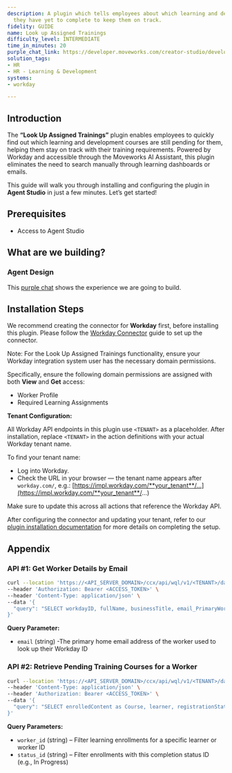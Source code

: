 ```yaml
---
description: A plugin which tells employees about which learning and development courses
  they have yet to complete to keep them on track.
fidelity: GUIDE
name: Look up Assigned Trainings
difficulty_level: INTERMEDIATE
time_in_minutes: 20
purple_chat_link: https://developer.moveworks.com/creator-studio/developer-tools/purple-chat/?conversation=%7B%22startTimestamp%22%3A%2211%3A43+AM%22%2C%22messages%22%3A%5B%7B%22role%22%3A%22user%22%2C%22parts%22%3A%5B%7B%22richText%22%3A%22Which+training+courses+do+I+need+to+complete%3F%22%7D%5D%7D%2C%7B%22role%22%3A%22assistant%22%2C%22parts%22%3A%5B%7B%22reasoningSteps%22%3A%5B%7B%22status%22%3A%22success%22%2C%22richText%22%3A%22%3Cp%3E%E2%9C%85+Working+on+%3Cb%3ETraining+Courses+To+Complete%3C%2Fb%3E%3Cbr%3E%E2%8F%B3+Calling+Plugin+%3Cb%3EGet+Outstanding+Learning+Courses+%3C%2Fb%3E%3C%2Fp%3E%22%7D%5D%7D%2C%7B%22richText%22%3A%22Here+are+the+training+courses+you+need+to+complete+along+with+their+deadline+dates%3A%22%7D%2C%7B%22richText%22%3A%22%3Cb%3EPending+Training+Courses%3C%2Fb%3E%3Cbr%3E%3Cb%3E1.+Cybersecurity+Awareness%3C%2Fb%3E+-+Complete+by%3A+10%2F15%2F2023+%3Cbr%3E%3Cb%3E2.+Data+Privacy+Compliance%3C%2Fb%3E+-+Complete+by%3A+11%2F01%2F2023+%3Cbr%3E%3Cb%3E3.+Effective+Communication+Skills%3C%2Fb%3E+-+Complete+by%3A+11%2F20%2F2023%22%7D%2C%7B%22buttons%22%3A%5B%7B%22style%22%3A%22filled%22%2C%22buttonText%22%3A%22Go+to+Workday%22%7D%5D%7D%5D%7D%5D%7D
solution_tags:
- HR
- HR - Learning & Development
systems:
- workday

---
```

## **Introduction**

The **“Look Up Assigned Trainings”** plugin enables employees to quickly find out which learning and development courses are still pending for them, helping them stay on track with their training requirements. Powered by Workday and accessible through the Moveworks AI Assistant, this plugin eliminates the need to search manually through learning dashboards or emails.

This guide will walk you through installing and configuring the plugin in **Agent Studio** in just a few minutes. Let’s get started!

## **Prerequisites**

- Access to Agent Studio

## **What are we building?**

### **Agent Design**

This [purple chat](https://developer.moveworks.com/creator-studio/developer-tools/purple-chat?conversation=%7B%22startTimestamp%22%3A%2211%3A43+AM%22%2C%22messages%22%3A%5B%7B%22role%22%3A%22user%22%2C%22parts%22%3A%5B%7B%22richText%22%3A%22Which+training+courses+do+I+need+to+complete%3F%22%7D%5D%7D%2C%7B%22role%22%3A%22assistant%22%2C%22parts%22%3A%5B%7B%22reasoningSteps%22%3A%5B%7B%22status%22%3A%22success%22%2C%22richText%22%3A%22%3Cp%3E%E2%9C%85+Working+on+%3Cb%3ETraining+Courses+To+Complete%3C%2Fb%3E%3Cbr%3E%E2%8F%B3+Calling+Plugin+%3Cb%3EGet+Outstanding+Learning+Courses+%3C%2Fb%3E%3C%2Fp%3E%22%7D%5D%7D%2C%7B%22richText%22%3A%22Here+are+the+training+courses+you+need+to+complete+along+with+their+deadline+dates%3A%22%7D%2C%7B%22richText%22%3A%22%3Cb%3EPending+Training+Courses%3C%2Fb%3E%3Cbr%3E%3Cb%3E1.+Cybersecurity+Awareness%3C%2Fb%3E+-+Complete+by%3A+10%2F15%2F2023+%3Cbr%3E%3Cb%3E2.+Data+Privacy+Compliance%3C%2Fb%3E+-+Complete+by%3A+11%2F01%2F2023+%3Cbr%3E%3Cb%3E3.+Effective+Communication+Skills%3C%2Fb%3E+-+Complete+by%3A+11%2F20%2F2023%22%7D%2C%7B%22buttons%22%3A%5B%7B%22style%22%3A%22filled%22%2C%22buttonText%22%3A%22Go+to+Workday%22%7D%5D%7D%5D%7D%5D%7D) shows the experience we are going to build.

## **Installation Steps**

We recommend creating the connector for **Workday** first, before installing this plugin. Please follow the [Workday Connector](https://developer.moveworks.com/marketplace/package/?id=workday&hist=home%2Cbrws#step-4-add-domain-security-policies-to-the-integration-systems-security-group) guide to set up the connector.

Note: For the Look Up Assigned Trainings functionality, ensure your Workday integration system user has the necessary domain permissions.

Specifically, ensure the following domain permissions are assigned with both **View** and **Get** access:

- Worker Profile
- Required Learning Assignments

**Tenant Configuration:**

All Workday API endpoints in this plugin use `<TENANT>` as a placeholder. After installation, replace `<TENANT>` in the action definitions with your actual Workday tenant name.

To find your tenant name:

- Log into Workday.
- Check the URL in your browser — the tenant name appears after `workday.com/`, e.g.: [https://impl.workday.com/**your_tenant**/...](https://impl.workday.com/**your_tenant**/...)

Make sure to update this across all actions that reference the Workday API.

After configuring the connector and updating your tenant, refer to our [plugin installation documentation](https://help.moveworks.com/docs/ai-agent-marketplace-installation) for more details on completing the setup.

## **Appendix**

### **API #1: Get Worker Details by Email**

```bash
curl --location 'https://<API_SERVER_DOMAIN>/ccx/api/wql/v1/<TENANT>/data' \
--header 'Authorization: Bearer <ACCESS_TOKEN>' \
--header 'Content-Type: application/json' \
--data '{
  "query": "SELECT workdayID, fullName, businessTitle, email_PrimaryWorkOrPrimaryHome as email, employeeID FROM allWorkers WHERE email_PrimaryWorkOrPrimaryHome = %27{{email}}%27"
}'
```

**Query Parameter:**

- `email` (string) -The primary home email address of the worker used to look up their Workday ID

### **API #2: Retrieve Pending Training Courses for a Worker**

```bash
curl --location 'https://<API_SERVER_DOMAIN>/ccx/api/wql/v1/<TENANT>/data' \
--header 'Content-Type: application/json' \
--header 'Authorization: Bearer <ACCESS_TOKEN>' \
--data '{
  "query": "SELECT enrolledContent as Course, learner, registrationStatus, completionStatus, learningAssignment{dueDate1} as learningAssignment FROM learningEnrollments WHERE  completionStatus =  \"{{status_id}}\" AND learner = \"{{worker_id}}\""
}'

```

**Query Parameters:**

- `worker_id` (string) – Filter learning enrollments for a specific learner or worker ID
- `status_id` (string) – Filter enrollments with this completion status ID (e.g., In Progress)